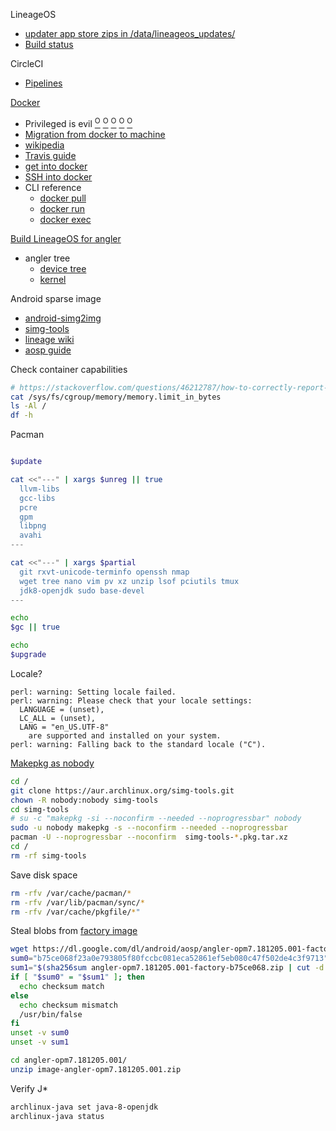 
LineageOS
* [updater app store zips in /data/lineageos_updates/](https://wiki.lineageos.org/faq.html#where-does-the-updater-app-store-the-downloaded-zip)
* [Build status](https://www.lineageoslog.com/build)

CircleCI
* [Pipelines](https://app.circleci.com/pipelines/github/Un1Gfn/lineage)


[Docker](https://www.docker.com/)
* Privileged is evil [<sup>O</sup>]() [<sup>O</sup>]() [<sup>O</sup>]() [<sup>O</sup>]() [<sup>O</sup>]()
* [Migration from docker to machine](https://circleci.com/docs/2.0/docker-to-machine/)
* [wikipedia](https://en.wikipedia.org/wiki/Docker_(software))
* [Travis guide](https://docs.travis-ci.com/user/docker/)
* [get into docker](https://stackoverflow.com/questions/30172605/how-do-i-get-into-a-docker-containers-shell)
* [SSH into docker](https://phase2.github.io/devtools/common-tasks/ssh-into-a-container/)
* CLI reference
  * [docker pull](https://docs.docker.com/engine/reference/commandline/pull/)
  * [docker run](https://docs.docker.com/engine/reference/commandline/run/)
  * [docker exec](https://docs.docker.com/engine/reference/commandline/exec/)

[Build LineageOS for angler](https://wiki.lineageos.org/devices/angler/build)
* angler tree
  * [device tree](https://github.com/LineageOS/android_device_huawei_angler)
  * [kernel](https://github.com/LineageOS/android_kernel_huawei_angler)

Android sparse image
  * [android-simg2img](https://aur.archlinux.org/packages/android-simg2img/)
  * [simg-tools](https://aur.archlinux.org/packages/simg-tools/)
  * [lineage wiki](https://wiki.lineageos.org/extracting_blobs_from_zips.html)
  * [aosp guide](https://source.android.com/devices/bootloader/partitions-images)

Check container capabilities
```bash
# https://stackoverflow.com/questions/46212787/how-to-correctly-report-available-ram-within-a-docker-container
cat /sys/fs/cgroup/memory/memory.limit_in_bytes
ls -Al /
df -h
```

Pacman
```bash

$update

cat <<"---" | xargs $unreg || true
  llvm-libs
  gcc-libs
  pcre
  gpm
  libpng
  avahi
---

cat <<"---" | xargs $partial
  git rxvt-unicode-terminfo openssh nmap
  wget tree nano vim pv xz unzip lsof pciutils tmux
  jdk8-openjdk sudo base-devel
---

echo
$gc || true

echo
$upgrade

```

Locale?
```
perl: warning: Setting locale failed.
perl: warning: Please check that your locale settings:
  LANGUAGE = (unset),
  LC_ALL = (unset),
  LANG = "en_US.UTF-8"
    are supported and installed on your system.
perl: warning: Falling back to the standard locale ("C").
```


[Makepkg as nobody](http://allanmcrae.com/2015/01/replacing-makepkg-asroot/)
```bash
cd /
git clone https://aur.archlinux.org/simg-tools.git
chown -R nobody:nobody simg-tools
cd simg-tools
# su -c "makepkg -si --noconfirm --needed --noprogressbar" nobody
sudo -u nobody makepkg -s --noconfirm --needed --noprogressbar
pacman -U --noprogressbar --noconfirm  simg-tools-*.pkg.tar.xz
cd /
rm -rf simg-tools
```

Save disk space
```bash
rm -rfv /var/cache/pacman/*
rm -rfv /var/lib/pacman/sync/*
rm -rfv /var/cache/pkgfile/*"
```

Steal blobs from [factory image](https://developers.google.com/android/images#bullhead)
```bash
wget https://dl.google.com/dl/android/aosp/angler-opm7.181205.001-factory-b75ce068.zip
sum0="b75ce068f23a0e793805f80fccbc081eca52861ef5eb080c47f502de4c3f9713"
sum1="$(sha256sum angler-opm7.181205.001-factory-b75ce068.zip | cut -d' ' -f1)"
if [ "$sum0" = "$sum1" ]; then
  echo checksum match
else
  echo checksum mismatch
  /usr/bin/false
fi
unset -v sum0
unset -v sum1

cd angler-opm7.181205.001/
unzip image-angler-opm7.181205.001.zip
```

Verify J*
```bash
archlinux-java set java-8-openjdk
archlinux-java status
```


